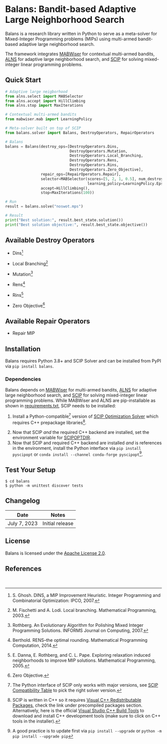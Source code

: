 # Balans: Bandit-based Adaptive Large Neighborhood Search

Balans is a research library written in Python to serve as a meta-solver 
for Mixed-Integer Programming problems (MIPs) using 
multi-armed bandit-based adaptive large neighborhood search.

The framework integrates [MABWiser](https://github.com/fidelity/mabwiser/) for contextual multi-armed bandits,
[ALNS](https://github.com/N-Wouda/ALNS/) for adaptive large neighborhood search, and 
[SCIP](https://scipopt.org/) for solving mixed-integer linear programming problems. 

## Quick Start

```python
# Adaptive large neigborhood
from alns.select import MABSelector
from alns.accept import HillClimbing
from alns.stop import MaxIterations

# Contextual multi-armed bandits
from mabwiser.mab import LearningPolicy

# Meta-solver built on top of SCIP
from balans.solver import Balans, DestroyOperators, RepairOperators

# Balans
balans = Balans(destroy_ops=[DestroyOperators.Dins, 
                             DestroyOperators.Mutation, 
                             DestroyOperators.Local_Branching,
                             DestroyOperators.Rens, 
                             DestroyOperators.Rins,
                             DestroyOperators.Zero_Objective],
                repair_ops=[RepairOperators.Repair],
                selector=MABSelector(scores=[5, 2, 1, 0.5], num_destroy=6, num_repair=1,
                                     learning_policy=LearningPolicy.EpsilonGreedy(epsilon=0.15)),
                accept=HillClimbing(),
                stop=MaxIterations(100))

# Run
result = balans.solve("noswot.mps")

# Result
print("Best solution:", result.best_state.solution())
print("Best solution objective:", result.best_state.objective())
```

## Available Destroy Operators
* Dins[^1] 
[^1]: S. Ghosh. DINS, a MIP Improvement Heuristic. Integer Programming and Combinatorial Optimization: IPCO, 2007.
* Local Branching[^2]
[^2]: M. Fischetti and A. Lodi. Local branching. Mathematical Programming, 2003.
* Mutation[^3]
[^3]: Rothberg. An Evolutionary Algorithm for Polishing Mixed Integer Programming Solutions. INFORMS Journal on Computing, 2007.
* Rens[^4]
[^4]: Berthold. RENS–the optimal rounding. Mathematical Programming Computation, 2014.
* Rins[^5]
[^5]: E. Danna, E. Rothberg, and C. L. Pape. Exploring relaxation induced neighborhoods to improve MIP solutions. Mathematical Programming, 2005.
* Zero Objective[^6]
[^6]: Zero Objective.

## Available Repair Operators
* Repair MIP

## Installation

Balans requires Python 3.8+ and SCIP Solver and can be installed from PyPI via `pip install balans`. 

### Dependencies 

Balans depends on [MABWiser](https://github.com/fidelity/mabwiser/) for multi-armed bandits,
[ALNS](https://github.com/N-Wouda/ALNS/) for adaptive large neighborhood search, and 
[SCIP](https://scipopt.org/) for solving mixed-integer linear programming problems. 
While MABWiser and ALNS are pip-installable as shown in [requirements.txt](https://github.com/skadio/balans/blob/main/requirements.txt), 
SCIP needs to be installed: 

1. Install a Python-compatible[^7] version of [SCIP Optimization Solver](https://www.scipopt.org/index.php#download) which requires C++ prepackage libraries[^8].
[^7]: The Python interface of SCIP only works with major versions, see [SCIP Compatibility Table](https://pypi.org/project/PySCIPOpt/) to pick the right solver version.
[^8]: SCIP is written in C++ so it requires [Visual C++ Redistributable Packages](https://learn.microsoft.com/en-US/cpp/windows/latest-supported-vc-redist?view=msvc-170), check the link under precompiled packages section. Alternatively, here is the official [Visual Studio C++ Build Tools](https://visualstudio.microsoft.com/visual-cpp-build-tools/) to download and install C++ development tools (make sure to click on C++ tools in the installer). 
2. Now that SCIP _and_ the required C++ backend are installed, set the environment variable for [SCIPOPTDIR](https://imada.sdu.dk/u/marco/DM871/PySCIPOpt/md_INSTALL.html).
3. Now that SCIP and required C++ backend are installed _and_ is references in the environment, install the Python interface via `pip install pyscipopt` or `conda install --channel conda-forge pyscipopt`[^9].
[^9]: A good practice is to update first via `pip install --upgrade` or `python -m pip install --upgrade pip`

## Test Your Setup

```
$ cd balans
$ python -m unittest discover tests
```

## Changelog

| Date | Notes |
|--------|-------------|
| July 7, 2023 | Initial release |



## License

Balans is licensed under the [Apache License 2.0](LICENSE).


## References

<br>
